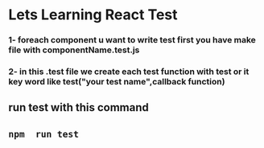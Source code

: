 # Lets Learning React Test 

### 1- foreach component u want to write test first you have make file with  componentName.test.js

### 2- in this .test file we create each test function  with test or it key word like test("your test name",callback function) 
 

## run test with this command

## `npm  run test`

